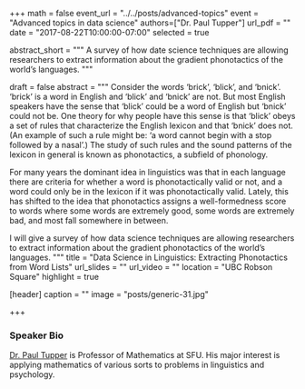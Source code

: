 +++
math = false
event_url = "../../posts/advanced-topics"
event = "Advanced topics in data science"
authors=["Dr. Paul Tupper"]
url_pdf = ""
date = "2017-08-22T10:00:00-07:00"
selected = true

abstract_short = """
A survey of how date science techniques are allowing researchers to extract
information about the gradient phonotactics of the world’s languages.
"""

draft = false
abstract = """
Consider the words ‘brick’, ‘blick’, and ‘bnick’. ‘brick’ is a word
in English and ‘blick’ and ‘bnick’ are not. But most English speakers have the
sense that ‘blick’ could be a word of English but ‘bnick’ could not be. One
theory for why people have this sense is that ‘blick’ obeys a set of rules that
characterize the English lexicon and that ‘bnick’ does not. (An example of such
a rule might be: ‘a word cannot begin with a stop followed by a nasal’.) The
study of such rules and the sound patterns of the lexicon in general is known
as phonotactics, a subfield of phonology.

For many years the dominant idea in linguistics was that in each language there
are criteria for whether a word is phonotactically valid or not, and a word
could only be in the lexicon if it was phonotactically valid. Lately, this has
shifted to the idea that phonotactics assigns a well-formedness score to words
where some words are extremely good, some words are extremely bad, and most
fall somewhere in between.

I will give a survey of how data science techniques are allowing researchers to
extract information about the gradient phonotactics of the world’s languages.
"""
title = "Data Science in Linguistics: Extracting Phonotactics from Word Lists"
url_slides = ""
url_video = ""
location = "UBC Robson Square"
highlight = true

[header]
  caption = ""
  image = "posts/generic-31.jpg"

+++

### Speaker Bio

[Dr. Paul Tupper](http://people.math.sfu.ca/~tupper/Homepage/Welcome.html) is
Professor of Mathematics at SFU. His major interest is applying mathematics of
various sorts to problems in linguistics and psychology.
